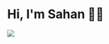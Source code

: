 # Hi, I'm Sahan 👋🏼

![](https://github-readme-streak-stats.herokuapp.com/?user=sahanperera00&theme=algolia)
<!--
![A1](https://user-images.githubusercontent.com/85289620/124024252-94739e80-da0c-11eb-8a01-ed8b272eb054.jpg)


**sahanperera00/sahanperera00** is a ✨ _special_ ✨ repository because its `README.md` (this file) appears on your GitHub profile.

Here are some ideas to get you started:

- 🔭 I’m currently working on ...
- 🌱 I’m currently learning ...
- 👯 I’m looking to collaborate on ...
- 🤔 I’m looking for help with ...
- 💬 Ask me about ...
- 📫 How to reach me: ...
- 😄 Pronouns: ...
- ⚡ Fun fact: ...
-->
